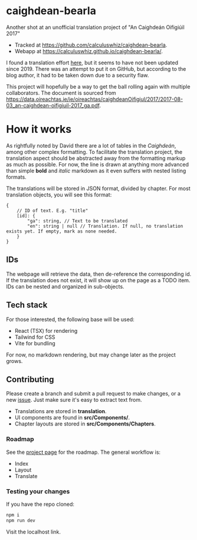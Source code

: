 # caighdean-bearla

Another shot at an unofficial translation project of "An Caighdeán Oifigiúil 2017"

- Tracked at https://github.com/calculuswhiz/caighdean-bearla.
- Webapp at https://calculuswhiz.github.io/caighdean-bearla/.

I found a translation effort [here](https://caighdean.home.blog/), but it seems to have not been updated since 2019. There was an attempt to put it on GitHub, but according to the blog author, it had to be taken down due to a security flaw.

This project will hopefully be a way to get the ball rolling again with multiple collaborators. The document is sourced from https://data.oireachtas.ie/ie/oireachtas/caighdeanOifigiul/2017/2017-08-03_an-caighdean-oifigiuil-2017_ga.pdf.

# How it works

As rightfully noted by David there are a lot of tables in the _Caighdeán_, among other complex formatting. To facilitate the translation project, the translation aspect should be abstracted away from the formatting markup as much as possible. For now, the line is drawn at anything more advanced than simple **bold** and _italic_ markdown as it even suffers with nested listing formats.

The translations will be stored in JSON format, divided by chapter. For most translation objects, you will see this format:

```
{
    // ID of text. E.g. "title"
    [id]: {
        "ga": string, // Text to be translated
        "en": string | null // Translation. If null, no translation exists yet. If empty, mark as none needed.
    }
}
```

## IDs

The webpage will retrieve the data, then de-reference the corresponding id. If the translation does not exist, it will show up on the page as a TODO item.
IDs can be nested and organized in sub-objects.

## Tech stack

For those interested, the following base will be used:

- React (TSX) for rendering
- Tailwind for CSS
- Vite for bundling

For now, no markdown rendering, but may change later as the project grows.

## Contributing

Please create a branch and submit a pull request to make changes, or a new [issue](https://github.com/calculuswhiz/caighdean-bearla/issues). Just make sure it's easy to extract text from.

- Translations are stored in **translation**.
- UI components are found in **src/Components/**.
- Chapter layouts are stored in **src/Components/Chapters**.

### Roadmap

See the [project page](https://github.com/users/calculuswhiz/projects/2/views/1) for the roadmap. The general workflow is:

- Index
- Layout
- Translate

### Testing your changes

If you have the repo cloned:

```bash
npm i
npm run dev
```

Visit the localhost link.
